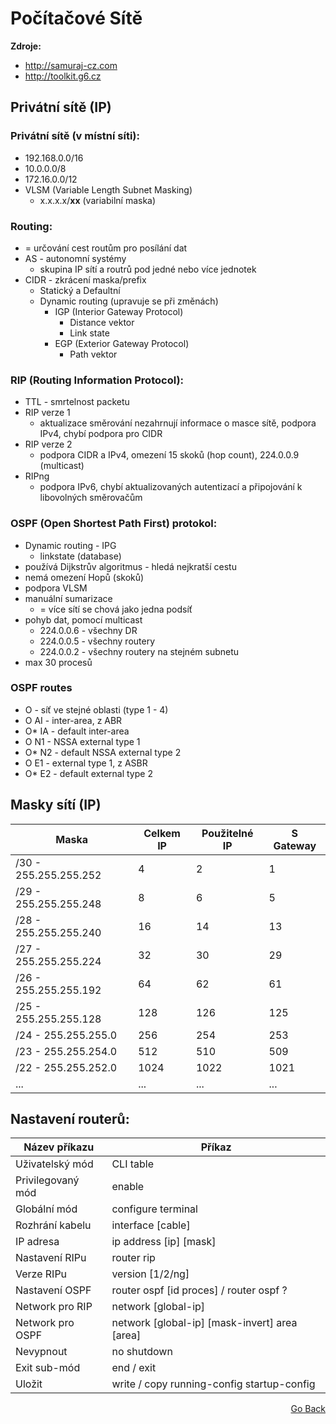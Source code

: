 # Počítačové Sítě

<b>Zdroje:</b>
 - http://samuraj-cz.com
 - http://toolkit.g6.cz

## Privátní sítě (IP)

### Privátní sítě (v místní síti):
 - 192.168.0.0/16
 - 10.0.0.0/8
 - 172.16.0.0/12
 - VLSM (Variable Length Subnet Masking)
   - x.x.x.x/<b>xx</b> (variabilní maska)
   
### Routing:
 - = určování cest routům pro posílání dat
 - AS - autonomní systémy
   - skupina IP sítí a routrů pod jedné nebo více jednotek
 - CIDR - zkrácení maska/prefix
   - Statický a Defaultní
   - Dynamic routing (upravuje se při změnách)
     - IGP (Interior Gateway Protocol)
       - Distance vektor
       - Link state 
     - EGP (Exterior Gateway Protocol)
       - Path vektor

### RIP (Routing Information Protocol):
 - TTL - smrtelnost packetu
 - RIP verze 1
   - aktualizace směrování nezahrnují informace o masce sítě, podpora IPv4, chybí podpora pro CIDR
 - RIP verze 2
   - podpora CIDR a IPv4, omezení 15 skoků (hop count), 224.0.0.9 (multicast)
 - RIPng
   - podpora IPv6, chybí aktualizovaných autentizací a připojování k libovolných směrovačům



### OSPF (Open Shortest Path First) protokol:
 - Dynamic routing - IPG
   - linkstate (database)
 - používá Dijkstrův algoritmus - hledá nejkratší cestu
 - nemá omezení Hopů (skoků)
 - podpora VLSM
 - manuální sumarizace 
   - = více sítí se chová jako jedna podsíť
 - pohyb dat, pomocí multicast 
   - 224.0.0.6 - všechny DR
   - 224.0.0.5 - všechny routery
   - 224.0.0.2 - všechny routery na stejném subnetu
 - max 30 procesů
 
 ### OSPF routes
  - O     - síť ve stejné oblasti (type 1 - 4)
  - O AI  - inter-area, z ABR
  - O* IA - default inter-area
  - O N1  - NSSA external type 1
  - O* N2 - default NSSA external type 2
  - O E1  - external type 1, z ASBR
  - O* E2 - default external type 2

## Masky sítí (IP) 

| Maska                 | Celkem IP | Použitelné IP | S Gateway |
|-----------------------|-----------|---------------|-----------|
| /30 - 255.255.255.252 | 4         | 2             | 1         |
| /29 - 255.255.255.248 | 8         | 6             | 5         |
| /28 - 255.255.255.240 | 16        | 14            | 13        |
| /27 - 255.255.255.224 | 32        | 30            | 29        |
| /26 - 255.255.255.192 | 64        | 62            | 61        |
| /25 - 255.255.255.128 | 128       | 126           | 125       |
| /24 - 255.255.255.0   | 256       | 254           | 253       |
| /23 - 255.255.254.0   | 512       | 510           | 509       |
| /22 - 255.255.252.0   | 1024      | 1022          | 1021      |
| ...                   | ...       | ...           | ...       |

## Nastavení routerů:

| Název příkazu      | Příkaz                                        |
|--------------------|-----------------------------------------------|
| Uživatelský mód    | CLI table                                     |
| Privilegovaný mód  | enable                                        |
| Globální mód       | configure terminal                            |
| Rozhrání kabelu    | interface [cable]                             |
| IP adresa          | ip address [ip] [mask]                        |
| Nastavení RIPu     | router rip                                    |
| Verze RIPu         | version [1/2/ng]                              |
| Nastavení OSPF     | router ospf [id proces] / router ospf ?       |
| Network pro RIP    | network [global-ip]                           |
| Network pro OSPF   | network [global-ip] [mask-invert] area [area] |
| Nevypnout          | no shutdown                                   |
| Exit sub-mód       | end / exit                                    |
| Uložit             | write / copy running-config startup-config    |

<p align="right"><a href="https://github.com/neostetic/School-Zapisky/tree/main/SIT">Go Back</p>

